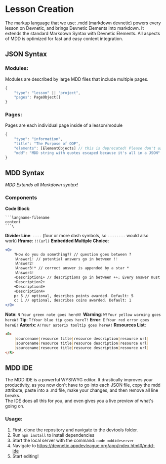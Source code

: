 
# Lesson Creation
The markup language that we use: .mdd (markdown devnetic) powers every lesson on Devnetic, and brings Devnetic Elements into markdown. It extends the standard Markdown Syntax with Devnetic Elements. All aspects of MDD is optimized for fast and easy content integration.
## JSON Syntax
### Modules:
Modules are described by large MDD files that include multiple pages. 
```typescript
{
	"type": "lesson" || "project",
	"pages": PageObject[]
}
```
### Pages:
Pages are each individual page inside of a lesson/module
```typescript
{
	"type": "information",
	"title": "The Purpose of OOP",
	"elements": [ElementObjects] // this is deprecated! Please don't use it
	"mdd": "MDD string with quotes escaped because it's all in a JSON"
}
```
## MDD Syntax
*MDD Extends all Markdown syntax!*
### Components
**Code Block**:
```
```langname-filename
content
```\
```
 **Divider Line**: `----` (four or more dash symbols, so `--------` would also work)
 **Iframe**: `!!(url)`
 **Embedded Multiple Choice**: 
 ```jsx
 <Q>
	 ?How do you do something?? // question goes between ?
	 !Answer1! // potential answers go in between !!
	 !Answer2!
	 !Answer3!* // correct answer is appended by a star *
	 !Answer4!
	 +Description1+ // descriptions go in between ++; Every answer must have a corresponding description. 
	 +Description2+
	 +Description3+
	 +Description4+
	 p: 5 // optional, describes points awarded. Default: 5
	 c: 1 // optional, describes coins awarded. Default: 1
 </Q>
 ```
 **Note**:  `N!Your green note goes hereN!`
 **Warning**:  `W!Your yellow warning goes hereW!`
 **Tip**:  `T!Your blue tip goes hereT!`
 **Error**:  `E!Your red error goes hereE!`
 **Asterix**: `A!Your asterix tooltip goes hereA!`
 **Resources List**: 	
```markdown
<R>
	|sourcename|resource title|resource description|resource url|
	|sourcename|resource title|resource description|resource url|
	|sourcename|resource title|resource description|resource url|
</R>
```

## MDD IDE
The MDD IDE is a powerful WYSIWYG editor. It drastically improves your productivity, as you now don't have to go into each JSON file, copy the mdd attribute, paste into a .md file, make your changes, and then remove all line breaks. \
The IDE does all this for you, and even gives you a live preview of what's going on.
### Usage:
1) First, clone the repository and navigate to the devtools folder. 
2) Run `npm install` to install dependencies
3) Start the local server with the command: `node mddideserver` 
4) Navigate to https://devnetic.appdevleague.org/app/index.html#/mdd-ide
5) Start editing!